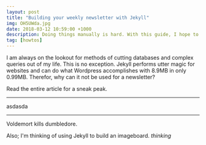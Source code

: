 ```yaml
---
layout: post
title: "Building your weekly newsletter with Jekyll"
img: OH5UWda.jpg
date: 2018-03-12 10:59:00 +1000
description: Doing things manually is hard. With this guide, I hope to accomplish a newsletter without doing much work.
tag: [howtos]
---
```


I am always on the lookout for methods of cutting databases and complex queries out of my life. This is no exception. Jekyll performs utter magic for websites and can do what Wordpress accomplishes with 8.9MB in only 0.99MB. Therefor, why can it not be used for a newsletter? 

Read the entire article for a sneak peak.

---

asdasda

---

Voldemort kills dumbledore.

Also; I'm thinking of using Jekyll to build an imageboard. *thinking*
